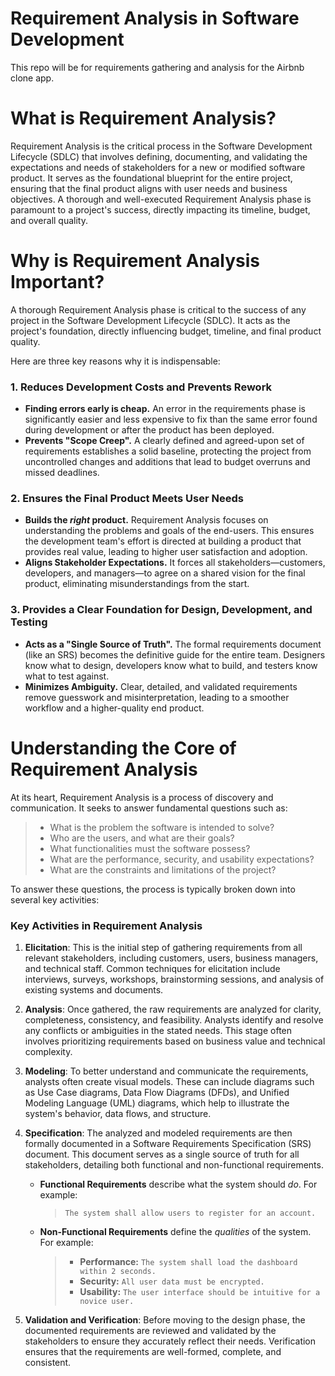 # Requirement Analysis in Software Development

<p>This repo will be for requirements gathering and analysis for the Airbnb clone app.</p>

# What is Requirement Analysis?

<p>Requirement Analysis is the critical process in the Software Development Lifecycle (SDLC) that involves defining, documenting, and validating the expectations and needs of stakeholders for a new or modified software product. It serves as the foundational blueprint for the entire project, ensuring that the final product aligns with user needs and business objectives. A thorough and well-executed Requirement Analysis phase is paramount to a project's success, directly impacting its timeline, budget, and overall quality.</p>

# Why is Requirement Analysis Important?

A thorough Requirement Analysis phase is critical to the success of any project in the Software Development Lifecycle (SDLC). It acts as the project's foundation, directly influencing budget, timeline, and final product quality.

Here are three key reasons why it is indispensable:

### 1. Reduces Development Costs and Prevents Rework
- **Finding errors early is cheap.** An error in the requirements phase is significantly easier and less expensive to fix than the same error found during development or after the product has been deployed.
- **Prevents "Scope Creep".** A clearly defined and agreed-upon set of requirements establishes a solid baseline, protecting the project from uncontrolled changes and additions that lead to budget overruns and missed deadlines.

### 2. Ensures the Final Product Meets User Needs
- **Builds the *right* product.** Requirement Analysis focuses on understanding the problems and goals of the end-users. This ensures the development team's effort is directed at building a product that provides real value, leading to higher user satisfaction and adoption.
- **Aligns Stakeholder Expectations.** It forces all stakeholders—customers, developers, and managers—to agree on a shared vision for the final product, eliminating misunderstandings from the start.

### 3. Provides a Clear Foundation for Design, Development, and Testing
- **Acts as a "Single Source of Truth".** The formal requirements document (like an SRS) becomes the definitive guide for the entire team. Designers know what to design, developers know what to build, and testers know what to test against.
- **Minimizes Ambiguity.** Clear, detailed, and validated requirements remove guesswork and misinterpretation, leading to a smoother workflow and a higher-quality end product.

# Understanding the Core of Requirement Analysis

At its heart, Requirement Analysis is a process of discovery and communication. It seeks to answer fundamental questions such as:

> - What is the problem the software is intended to solve?
> - Who are the users, and what are their goals?
> - What functionalities must the software possess?
> - What are the performance, security, and usability expectations?
> - What are the constraints and limitations of the project?

To answer these questions, the process is typically broken down into several key activities:

### Key Activities in Requirement Analysis

1.  **Elicitation**: This is the initial step of gathering requirements from all relevant stakeholders, including customers, users, business managers, and technical staff. Common techniques for elicitation include interviews, surveys, workshops, brainstorming sessions, and analysis of existing systems and documents.

2.  **Analysis**: Once gathered, the raw requirements are analyzed for clarity, completeness, consistency, and feasibility. Analysts identify and resolve any conflicts or ambiguities in the stated needs. This stage often involves prioritizing requirements based on business value and technical complexity.

3.  **Modeling**: To better understand and communicate the requirements, analysts often create visual models. These can include diagrams such as Use Case diagrams, Data Flow Diagrams (DFDs), and Unified Modeling Language (UML) diagrams, which help to illustrate the system's behavior, data flows, and structure.

4.  **Specification**: The analyzed and modeled requirements are then formally documented in a Software Requirements Specification (SRS) document. This document serves as a single source of truth for all stakeholders, detailing both functional and non-functional requirements.
    -   **Functional Requirements** describe what the system should *do*. For example:
        > `The system shall allow users to register for an account.`
    -   **Non-Functional Requirements** define the *qualities* of the system. For example:
        > -   **Performance:** `The system shall load the dashboard within 2 seconds.`
        > -   **Security:** `All user data must be encrypted.`
        > -   **Usability:** `The user interface should be intuitive for a novice user.`

5.  **Validation and Verification**: Before moving to the design phase, the documented requirements are reviewed and validated by the stakeholders to ensure they accurately reflect their needs. Verification ensures that the requirements are well-formed, complete, and consistent.
